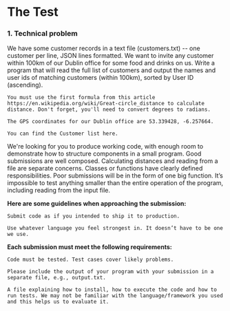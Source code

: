 # The Test

### 1. Technical problem

We have some customer records in a text file (customers.txt) -- one customer per line, JSON lines formatted. We want to invite any customer within 100km of our Dublin office for some food and drinks on us. Write a program that will read the full list of customers and output the names and user ids of matching customers (within 100km), sorted by User ID (ascending).

    You must use the first formula from this article https://en.wikipedia.org/wiki/Great-circle_distance to calculate distance. Don't forget, you'll need to convert degrees to radians.

    The GPS coordinates for our Dublin office are 53.339428, -6.257664.

    You can find the Customer list here.

We're looking for you to produce working code, with enough room to demonstrate how to structure components in a small program. Good submissions are well composed. Calculating distances and reading from a file are separate concerns. Classes or functions have clearly defined responsibilities.  Poor submissions will be in the form of one big function. It’s impossible to test anything smaller than the entire operation of the program, including reading from the input file.

 

**Here are some guidelines when approaching the submission:**

    Submit code as if you intended to ship it to production.

    Use whatever language you feel strongest in. It doesn’t have to be one we use.

 

**Each submission must meet the following requirements:**

    Code must be tested. Test cases cover likely problems.

    Please include the output of your program with your submission in a separate file, e.g., output.txt.

    A file explaining how to install, how to execute the code and how to run tests. We may not be familiar with the language/framework you used and this helps us to evaluate it.

